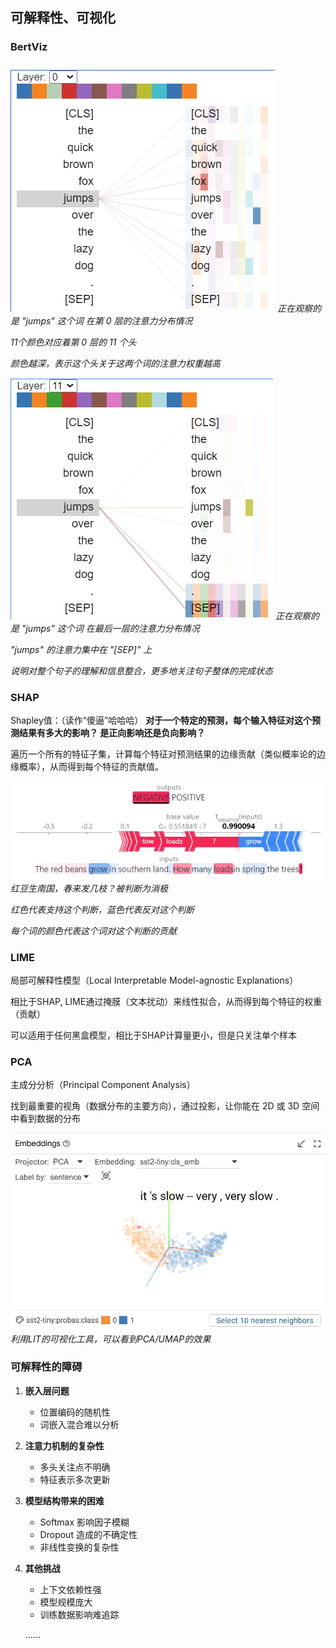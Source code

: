 
## 可解释性、可视化

### BertViz
![alt text](images/transformers_for_nlp_and_cv/image_rename21.png)
*正在观察的是 "jumps" 这个词 在第 0 层的注意力分布情况*

*11个颜色对应着第 0 层的 11 个头*

*颜色越深，表示这个头关于这两个词的注意力权重越高*

![alt text](images/transformers_for_nlp_and_cv/image_rename18.png)
*正在观察的是 "jumps" 这个词 在最后一层的注意力分布情况*

*"jumps" 的注意力集中在 "[SEP]" 上*

*说明对整个句子的理解和信息整合，更多地关注句子整体的完成状态*

### SHAP
Shapley值：（读作“傻逼”哈哈哈）
**对于一个特定的预测，每个输入特征对这个预测结果有多大的影响？ 是正向影响还是负向影响？**

遍历一个所有的特征子集，计算每个特征对预测结果的边缘贡献（类似概率论的边缘概率），从而得到每个特征的贡献值。

![alt text](images/transformers_for_nlp_and_cv/image_rename19.png)
*红豆生南国，春来发几枝？被判断为消极*

*红色代表支持这个判断，蓝色代表反对这个判断*

*每个词的颜色代表这个词对这个判断的贡献*

### LIME
局部可解释性模型（Local Interpretable Model-agnostic Explanations）

相比于SHAP, LIME通过掩膜（文本扰动）来线性拟合，从而得到每个特征的权重（贡献）

可以适用于任何黑盒模型，相比于SHAP计算量更小，但是只关注单个样本

### PCA
主成分分析（Principal Component Analysis）

找到最重要的视角（数据分布的主要方向），通过投影，让你能在 2D 或 3D 空间中看到数据的分布

![alt text](images/transformers_for_nlp_and_cv/image_rename20.png)
*利用LIT的可视化工具，可以看到PCA/UMAP的效果*

### 可解释性的障碍

1. **嵌入层问题**
   - 位置编码的随机性
   - 词嵌入混合难以分析

2. **注意力机制的复杂性**
   - 多头关注点不明确
   - 特征表示多次更新

3. **模型结构带来的困难**
   - Softmax 影响因子模糊
   - Dropout 造成的不确定性
   - 非线性变换的复杂性

4. **其他挑战**
   - 上下文依赖性强
   - 模型规模庞大
   - 训练数据影响难追踪
   
    ……